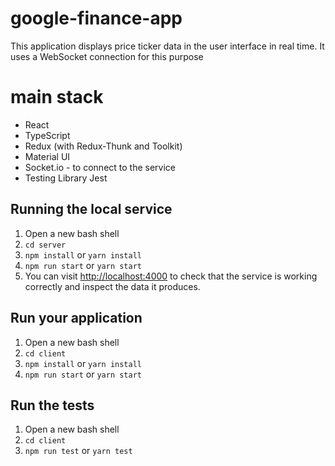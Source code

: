 # google-finance-app
This application displays price ticker data in the user interface in real time. It uses a WebSocket connection for this purpose

# main stack
- React
- TypeScript
- Redux (with Redux-Thunk and Toolkit)
- Material UI
- Socket.io - to connect to the service
- Testing Library Jest

## Running the local service
1. Open a new bash shell
2. ```cd server```
3. ```npm install``` or ```yarn install```
4. ```npm run start``` or ```yarn start```
5. You can visit [http://localhost:4000](http://localhost:4000) to check that the service is working correctly and inspect the data it produces.

## Run your application
1. Open a new bash shell
2. ```cd client```
3. ```npm install``` or ```yarn install```
4. ```npm run start``` or ```yarn start```

## Run the tests
1. Open a new bash shell
2. ```cd client```
3. ```npm run test``` or ```yarn test```